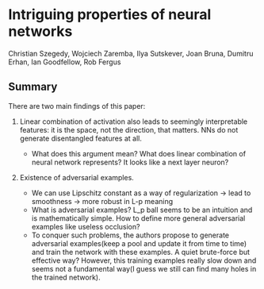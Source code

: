 # Intriguing properties of neural networks

Christian Szegedy, Wojciech Zaremba, Ilya Sutskever, Joan Bruna, Dumitru Erhan, Ian Goodfellow, Rob Fergus

## Summary

There are two main findings of this paper:

1. Linear combination of activation also leads to seemingly interpretable features: it is the space, not the direction, that matters. NNs do not generate disentangled features at all.
    + What does this argument mean? What does linear combination of neural network represents? It looks like a next layer neuron?

2. Existence of adversarial examples.
    + We can use Lipschitz constant as a way of regularization -> lead to smoothness -> more robust in L-p meaning
    + What is adversarial examples? L_p ball seems to be an intuition and is mathematically simple. How to define more general adversarial examples like useless occlusion?
    + To conquer such problems, the authors propose to generate adversarial examples(keep a pool and update it from time to time) and train the network with these examples. A quiet brute-force but effective way? However, this training examples really slow down and seems not a fundamental way(I guess we still can find many holes in the trained network).